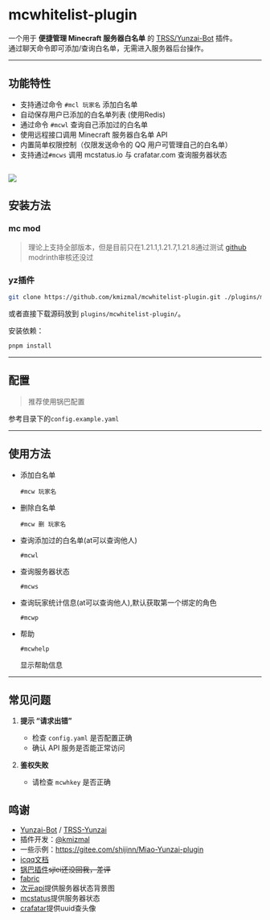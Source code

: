 # mcwhitelist-plugin

一个用于 **便捷管理 Minecraft 服务器白名单** 的 [TRSS/Yunzai-Bot](https://gitee.com/TimeRainStarSky/Yunzai-Bot) 插件。  
通过聊天命令即可添加/查询白名单，无需进入服务器后台操作。

---

## 功能特性

- 支持通过命令 `#mcl 玩家名` 添加白名单
- 自动保存用户已添加的白名单列表 (使用Redis)
- 通过命令 `#mcwl` 查询自己添加过的白名单
- 使用远程接口调用 Minecraft 服务器白名单 API
- 内置简单权限控制（仅限发送命令的 QQ 用户可管理自己的白名单）
- 支持通过`#mcws` 调用 mcstatus.io 与 crafatar.com 查询服务器状态


![](https://img.zmal.top/20250913/2410e4b1edd0731f97e2f3d12c250559.7snkhqguik.jpg)
---

## 安装方法

### mc mod
> 理论上支持全部版本，但是目前只在1.21.1,1.21.7,1.21.8通过测试
[github](https://github.com/kmizmal/whitelistapimod)  
modrinth审核还没过

### yz插件

```bash
git clone https://github.com/kmizmal/mcwhitelist-plugin.git ./plugins/mcwhitelist-plugin
```

或者直接下载源码放到 `plugins/mcwhitelist-plugin/`。

安装依赖：

```bash
pnpm install
```

---

## 配置
> 推荐使用锅巴配置

参考目录下的`config.example.yaml`

---

## 使用方法

- 添加白名单

  ```
  #mcw 玩家名
  ```


- 删除白名单
  ```
  #mcw 删 玩家名
  ```

- 查询添加过的白名单(at可以查询他人)

  ```
  #mcwl
  ```

- 查询服务器状态
  ```
  #mcws
  ```

- 查询玩家统计信息(at可以查询他人),默认获取第一个绑定的角色
  ```
  #mcwp
  ```

- 帮助
  ```
  #mcwhelp
  ```
  显示帮助信息


---

## 常见问题

1. **提示 “请求出错”**
   - 检查 `config.yaml` 是否配置正确
   - 确认 API 服务是否能正常访问

2. **鉴权失败**
   - 请检查 `mcwhkey` 是否正确

## 鸣谢

- [Yunzai-Bot](https://gitee.com/Le-niao/Yunzai-Bot) / [TRSS-Yunzai](https://gitee.com/TimeRainStarSky/Yunzai-Bot)
- 插件开发：[@kmizmal](https://github.com/kmizmal)
- 一些示例：https://gitee.com/shijinn/Miao-Yunzai-plugin
- [icqq文档](https://gitee.com/shijinn/Miao-Yunzai-plugin)
- [锅巴插件](https://github.com/guoba-yunzai/Guoba-Plugin)~~sjlei还没回我，差评~~
- [fabric](https://fabricmc.net/)
- [次元api](https://t.alcy.cc/)提供服务器状态背景图
- [mcstatus](mcstatus.io)提供服务器状态
- [crafatar](crafatar.com)提供uuid查头像
